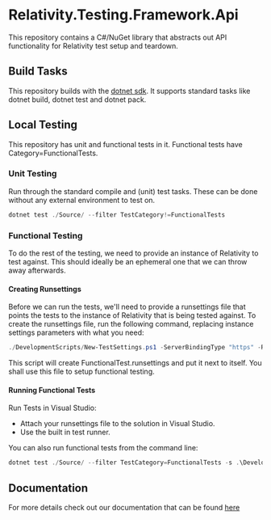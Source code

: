 # Relativity.Testing.Framework.Api

This repository contains a C#/NuGet library that abstracts out API functionality for Relativity test setup and teardown.

## Build Tasks

This repository builds with the [dotnet sdk](https://dotnet.microsoft.com/download). It supports standard tasks like dotnet build, dotnet test and dotnet pack.

## Local Testing

This repository has unit and functional tests in it. Functional tests have Category=FunctionalTests.

### Unit Testing

Run through the standard compile and (unit) test tasks. These can be done without any external environment to test on.

```PowerShell
dotnet test ./Source/ --filter TestCategory!=FunctionalTests
```

### Functional Testing

To do the rest of the testing, we need to provide an instance of Relativity to test against.
This should ideally be an ephemeral one that we can throw away afterwards.

#### Creating Runsettings

Before we can run the tests, we'll need to provide a runsettings file that points the tests to the instance of Relativity that is being tested against.
To create the runsettings file, run the following command, replacing instance settings parameters with what you need:

```PowerShell
./DevelopmentScripts/New-TestSettings.ps1 -ServerBindingType "https" -RelativityHostAddress "YOUR_HOST_ADDRESS" -AdminUsername "YOUR_ADMIN_USERNAME" -AdminPassword "YOUR_ADMIN_PASSWORD"

```
This script will create FunctionalTest.runsettings and put it next to itself. You shall use this file to setup functional testing.

#### Running Functional Tests

Run Tests in Visual Studio:

* Attach your runsettings file to the solution in Visual Studio.
* Use the built in test runner.

You can also run functional tests from the command line:

```PowerShell
dotnet test ./Source/ --filter TestCategory=FunctionalTests -s .\DevelopmentScripts\FunctionalTest.runsettings

```

## Documentation

For more details check out our documentation that can be found [here](https://glowing-spork-1e23a31b.pages.github.io/)